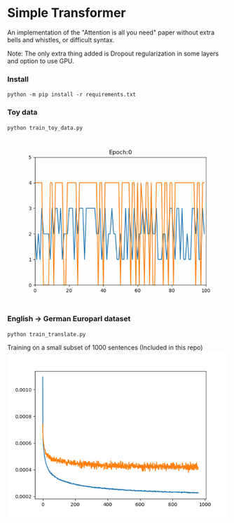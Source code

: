 # Simple Transformer

An implementation of the "Attention is all you need" paper without extra bells and whistles,
or difficult syntax.

Note: The only extra thing added is Dropout regularization in some layers and option to use GPU.

### Install
```
python -m pip install -r requirements.txt
```

### Toy data
```
python train_toy_data.py
```

![Image](Extra_Scripts/toy_data.gif)

### English -> German Europarl dataset
```
python train_translate.py
```

Training on a small subset of 1000 sentences (Included in this repo)
![Image](Extra_Scripts/Loss.png)



